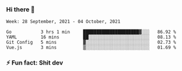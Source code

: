 ### Hi there 👋
<!--START_SECTION:waka-->
```text
Week: 28 September, 2021 - 04 October, 2021

Go           3 hrs 1 min     █████████████████████▓░░░   86.92 % 
YAML         16 mins         ██░░░░░░░░░░░░░░░░░░░░░░░   08.13 % 
Git Config   5 mins          ▓░░░░░░░░░░░░░░░░░░░░░░░░   02.73 % 
Vue.js       3 mins          ▒░░░░░░░░░░░░░░░░░░░░░░░░   01.69 % 
```
<!--END_SECTION:waka-->
<!--
**TG4LAaron/TG4LAaron** is a ✨ _special_ ✨ repository because its `README.md` (this file) appears on your GitHub profile.

Here are some ideas to get you started:

- 🔭 I’m currently working on ...
- 🌱 I’m currently learning ...
- 👯 I’m looking to collaborate on ...
- 🤔 I’m looking for help with ...
- 💬 Ask me about ...
- 📫 How to reach me: ...
- 😄 Pronouns: ...
- ⚡ Fun fact: ...
-->
### ⚡ Fun fact: Shit dev
